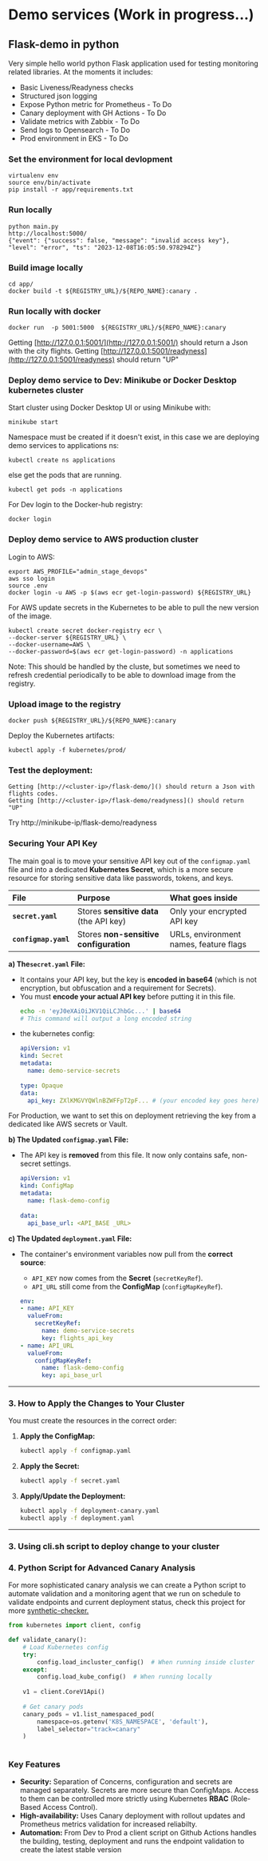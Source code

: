 # Demo services (Work in progress...)

## Flask-demo in python
Very simple hello world python Flask application used for testing monitoring related libraries. 
At the moments it includes:

- Basic Liveness/Readyness checks 
- Structured json logging 
- Expose Python metric for Prometheus - To Do
- Canary deployment with GH Actions - To Do
- Validate metrics with Zabbix - To Do
- Send logs to Opensearch - To Do
- Prod environment in EKS - To Do



### Set the environment for local devlopment

    virtualenv env
    source env/bin/activate
    pip install -r app/requirements.txt


### Run locally
    python main.py
    http://localhost:5000/
    {"event": {"success": false, "message": "invalid access key"}, "level": "error", "ts": "2023-12-08T16:05:50.978294Z"}

### Build image locally
    
    cd app/
    docker build -t ${REGISTRY_URL}/${REPO_NAME}:canary .
    
### Run locally with docker
    docker run  -p 5001:5000  ${REGISTRY_URL}/${REPO_NAME}:canary

[//]: # (TODO: this section needs to be improve with Dev local urls, and proper python metrics enabled)
Getting [http://127.0.0.1:5001/](http://127.0.0.1:5001/) should return a Json with the city flights.
Getting [http://127.0.0.1:5001/readyness](http://127.0.0.1:5001/readyness) should return "UP"


### Deploy demo service to Dev: Minikube or Docker Desktop kubernetes cluster

Start cluster using Docker Desktop UI or using Minikube with:

    minikube start

Namespace must be created if it doesn't exist, in this case we are deploying demo services to applications ns:
    
    kubectl create ns applications

else get the pods that are running.

    kubectl get pods -n applications

For Dev login to the Docker-hub registry:
    
    docker login
 

### Deploy demo service to AWS production cluster

Login to AWS:

    export AWS_PROFILE="admin_stage_devops"
    aws sso login
    source .env    
    docker login -u AWS -p $(aws ecr get-login-password) ${REGISTRY_URL}

For AWS update secrets in the Kubernetes to be able to pull the new version of the image.   

    kubectl create secret docker-registry ecr \                             
    --docker-server ${REGISTRY_URL} \
    --docker-username=AWS \
    --docker-password=$(aws ecr get-login-password) -n applications

Note: This should be handled by the cluste, but sometimes we need to refresh credential periodically to be able to download 
image from the registry.

### Upload image to the registry
 
    docker push ${REGISTRY_URL}/${REPO_NAME}:canary

Deploy the Kubernetes artifacts:

    kubectl apply -f kubernetes/prod/
    
### Test the deployment:

    Getting [http://<cluster-ip>/flask-demo/]() should return a Json with flights codes.
    Getting [http://<cluster-ip>/flask-demo/readyness]() should return "UP"

Try http://minikube-ip/flask-demo/readyness


### Securing Your API Key

The main goal is to move your sensitive API key out of the `configmap.yaml` file and into a dedicated **Kubernetes Secret**, which is a more secure resource for storing sensitive data like passwords, tokens, and keys.


| File | Purpose | What goes inside |
| :--- | :--- | :--- |
| **`secret.yaml`** | Stores **sensitive data** (the API key) | Only your encrypted API key |
| **`configmap.yaml`** | Stores **non-sensitive configuration** | URLs, environment names, feature flags |


**a) The`secret.yaml` File:**
*   It contains your API key, but the key is **encoded in base64** (which is not encryption, but obfuscation and a requirement for Secrets).
*   You must **encode your actual API key** before putting it in this file.
    ```bash
    echo -n 'eyJ0eXAiOiJKV1QiLCJhbGc...' | base64
    # This command will output a long encoded string
    ```
*   the kubernetes config:
    ```yaml
    apiVersion: v1
    kind: Secret
    metadata:
      name: demo-service-secrets
      
    type: Opaque
    data:
      api_key: ZXlKMGVYQWlnBZWFFpT2pF... # (your encoded key goes here)
    ```
    
For Production, we want to set this on deployment retrieving the key from a dedicated like AWS secrets or Vault.

**b) The Updated `configmap.yaml` File:**
*   The API key is **removed** from this file. It now only contains safe, non-secret settings.
    ```yaml
    apiVersion: v1
    kind: ConfigMap
    metadata:
      name: flask-demo-config
      
    data:
      api_base_url: <API_BASE _URL>
    ```

**c) The Updated `deployment.yaml` File:**
*   The container's environment variables now pull from the **correct source**:
    *   `API_KEY` now comes from the **Secret** (`secretKeyRef`).
    *   `API_URL` still come from the **ConfigMap** (`configMapKeyRef`).

    ```yaml
    env:
    - name: API_KEY
      valueFrom:
        secretKeyRef:           
          name: demo-service-secrets
          key: flights_api_key
    - name: API_URL
      valueFrom:
        configMapKeyRef:       
          name: flask-demo-config
          key: api_base_url
    ```

---

### **3. How to Apply the Changes to Your Cluster**

You must create the resources in the correct order:

1.  **Apply the ConfigMap:**
    ```bash
    kubectl apply -f configmap.yaml
    ```
2.  **Apply the Secret:**
    ```bash
    kubectl apply -f secret.yaml
    ```
3.  **Apply/Update the Deployment:**
    ```bash
    kubectl apply -f deployment-canary.yaml
    kubectl apply -f deployment.yaml
    ```
---

### **3. Using cli.sh script to deploy change to your cluster**

### **4. Python Script for Advanced Canary Analysis**

For more sophisticated canary analysis we can create a Python script to automate validation and a monitoring agent that 
we run on schedule to validate endpoints and current deployment status, check this project for more [synthetic-checker.](https://github.com/andresr27/devops_kubernetes_sample/tree/latest_branch/middleware/prod/kubernetes/synthetic-checker)
```python
from kubernetes import client, config

def validate_canary():
    # Load Kubernetes config
    try:
        config.load_incluster_config()  # When running inside cluster
    except:
        config.load_kube_config()  # When running locally
    
    v1 = client.CoreV1Api()
    
    # Get canary pods
    canary_pods = v1.list_namespaced_pod(
        namespace=os.getenv('K8S_NAMESPACE', 'default'),
        label_selector="track=canary"
    )
    
```

### **Key Features**


*   **Security:** Separation of Concerns, configuration and secrets are managed separately. Secrets are more secure than ConfigMaps. Access to them can be controlled more strictly using Kubernetes **RBAC** (Role-Based Access Control).
*   **High-availability:** Uses Canary deployment with rollout updates and Prometheus metrics validation for increased reliabilty.
*   **Automation:** From Dev to Prod a client script on Github Actions handles the building, testing, deployment and runs the endpoint validation to create the latest stable version